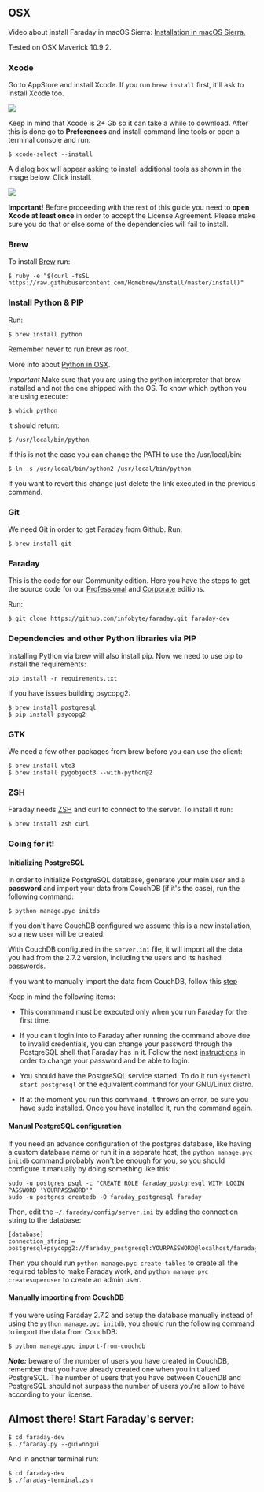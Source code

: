 ## OSX

Video about install Faraday in macOS Sierra: [Installation in macOS Sierra.](https://www.youtube.com/watch?v=F44RnB3Ru24)

Tested on OSX Maverick 10.9.2.

### Xcode

Go to AppStore and install Xcode. If you run `brew install` first, it'll ask to install Xcode too.

![](https://raw.github.com/wiki/infobyte/faraday/images/installation/xcode.png)

Keep in mind that Xcode is 2+ Gb so it can take a while to download. After this is done go to **Preferences** and install command line tools or open a terminal console and run:

    $ xcode-select --install

A dialog box will appear asking to install additional tools as shown in the image below. Click install.

![](https://raw.github.com/wiki/infobyte/faraday/images/installation/confirm.png)

**Important!** Before proceeding with the rest of this guide you need to **open Xcode at least once** in order to accept the License Agreement. Please make sure you do that or else some of the dependencies will fail to install.

### Brew

To install [Brew](http://brew.sh) run:


    $ ruby -e "$(curl -fsSL https://raw.githubusercontent.com/Homebrew/install/master/install)"

### Install Python & PIP

Run:

    $ brew install python

Remember never to run brew as root.

More info about [Python in OSX](http://docs.python-guide.org/en/latest/starting/install/osx/).

*Important* Make sure that you are using the python interpreter that brew installed and not the one shipped with the OS.
To know which python you are using execute:

    $ which python

it should return:

    $ /usr/local/bin/python

If this is not the case you can change the PATH to use the /usr/local/bin:

    $ ln -s /usr/local/bin/python2 /usr/local/bin/python

If you want to revert this change just delete the link executed in the previous command.

### Git

We need Git in order to get Faraday from Github. Run:

    $ brew install git

### Faraday
This is the code for our Community edition. 
Here you have the steps to get the source code for our [ Professional](https://github.com/infobyte/faraday/wiki/Installation-Pro#downloading) and [Corporate](https://github.com/infobyte/faraday/wiki/Installation-Corp#downloading) editions.

Run:

    $ git clone https://github.com/infobyte/faraday.git faraday-dev

### Dependencies and other Python libraries via PIP

Installing Python via brew will also install pip. Now we need to use pip to install the requirements:

`pip install -r requirements.txt`

If you have issues building psycopg2:

    $ brew install postgresql
    $ pip install psycopg2


### GTK

We need a few other packages from brew before you can use the client:

    $ brew install vte3 
    $ brew install pygobject3 --with-python@2

### ZSH

Faraday needs [ZSH](http://www.zsh.org/) and curl to connect to the server. To install it run:

    $ brew install zsh curl

### Going for it!

#### Initializing PostgreSQL

In order to initialize PostgreSQL database, generate your main _user_ and a __password__ and import your data from CouchDB (if it's the case), run the following command:

```
$ python manage.pyc initdb
```
If you don't have CouchDB configured we assume this is a new installation, so a
new user will be created.

With CouchDB configured in the `server.ini` file, it will import all the data
you had from the 2.7.2 version, including the users and its hashed passwords. 

If you want to manually import the data from CouchDB, follow this [step](https://github.com/infobyte/faraday/wiki/Installation-Corp/_edit#importing-from-couchdb)

Keep in mind the following items:

* This commmand must be executed only when you run Faraday for the first time. 
* If you can't login into to Faraday after running the command above due to invalid credentials, you can change your password through the PostgreSQL shell that Faraday has in it. Follow the next [instructions](https://github.com/infobyte/faraday/wiki/Troubleshooting#cant-login-after-importing-from-couch) in order to change your password and be able to login.

* You should have the PostgreSQL service started. To do it run
`systemctl start postgresql` or the equivalent command for your GNU/Linux
distro.

*  If at the moment you run this command, it throws an error, be sure
you have sudo installed. Once you have installed it, run the command again.

#### Manual PostgreSQL configuration

If you need an advance configuration of the postgres database, like having a
custom database name or run it in a separate host, the `python manage.pyc initdb`
command probably won't be enough for you, so you should configure it manually
by doing something like this:

```
sudo -u postgres psql -c "CREATE ROLE faraday_postgresql WITH LOGIN PASSWORD 'YOURPASSWORD'"
sudo -u postgres createdb -O faraday_postgresql faraday
```

Then, edit the `~/.faraday/config/server.ini` by adding the connection string
to the database:

```
[database]
connection_string = postgresql+psycopg2://faraday_postgresql:YOURPASSWORD@localhost/faraday
```

Then you should run `python manage.pyc create-tables` to create all the required
tables to make Faraday work, and `python manage.pyc createsuperuser` to create an
admin user.


#### Manually importing from CouchDB

If you were using Faraday 2.7.2 and setup the database manually instead of
using the `python manage.pyc initdb`, you should run the following command to import
the data from CouchDB:

```
$ python manage.pyc import-from-couchdb
```
***Note:*** beware of the number of users you have created in CouchDB, remember that you have already created one when you initialized PostgreSQL. The number of users that you have between CouchDB and PostgreSQL should not surpass the number of users you're allow to have according to your license.


## Almost there! Start Faraday's server:

    $ cd faraday-dev
    $ ./faraday.py --gui=nogui

And in another terminal run:

    $ cd faraday-dev
    $ ./faraday-terminal.zsh
